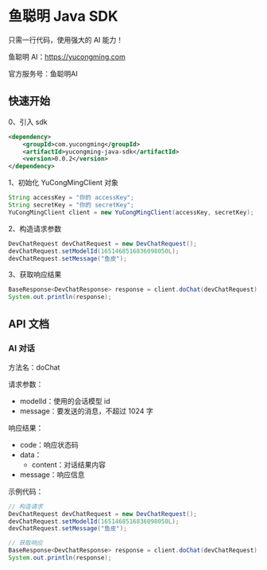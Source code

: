 # 鱼聪明 Java SDK

只需一行代码，使用强大的 AI 能力！

鱼聪明 AI：https://yucongming.com

官方服务号：鱼聪明AI

## 快速开始

0、引入 sdk

```xml
<dependency>
    <groupId>com.yucongming</groupId>
    <artifactId>yucongming-java-sdk</artifactId>
    <version>0.0.2</version>
</dependency>
```

1、初始化 YuCongMingClient 对象

```java
String accessKey = "你的 accessKey";
String secretKey = "你的 secretKey";
YuCongMingClient client = new YuCongMingClient(accessKey, secretKey);
```

2、构造请求参数

```java
DevChatRequest devChatRequest = new DevChatRequest();
devChatRequest.setModelId(1651468516836098050L);
devChatRequest.setMessage("鱼皮");
```

3、获取响应结果

```java
BaseResponse<DevChatResponse> response = client.doChat(devChatRequest);
System.out.println(response);
```



## API 文档

### AI 对话

方法名：doChat

请求参数：

- modelId：使用的会话模型 id
- message：要发送的消息，不超过 1024 字

响应结果：

- code：响应状态码
- data： 
  - content：对话结果内容
- message：响应信息


示例代码：

```java
// 构造请求
DevChatRequest devChatRequest = new DevChatRequest();
devChatRequest.setModelId(1651468516836098050L);
devChatRequest.setMessage("鱼皮");

// 获取响应
BaseResponse<DevChatResponse> response = client.doChat(devChatRequest);
System.out.println(response);
```